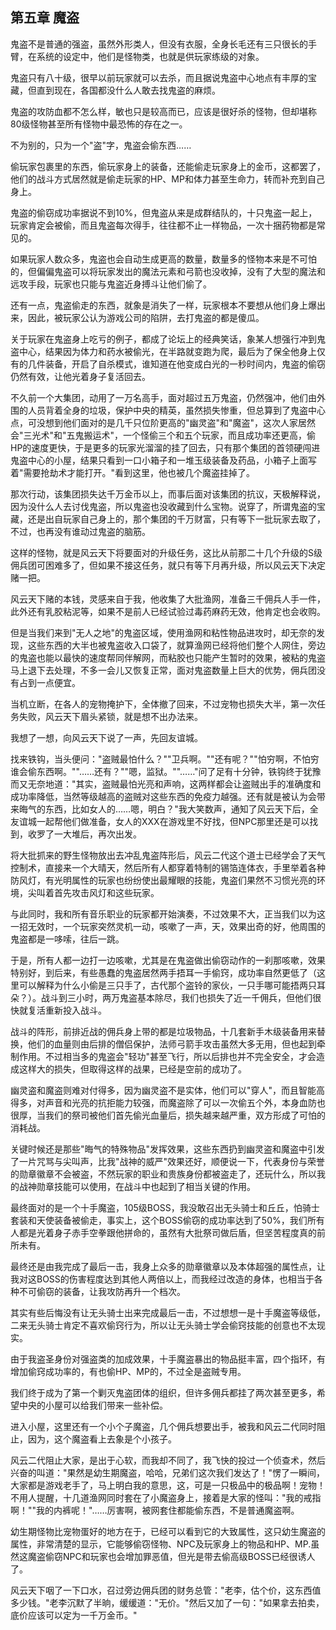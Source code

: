 ## 第五章 魔盗

鬼盗不是普通的强盗，虽然外形类人，但没有衣服，全身长毛还有三只很长的手臂，在系统的设定中，他们是怪物类，也就是供玩家练级的对象。

鬼盗只有八十级，很早以前玩家就可以去杀，而且据说鬼盗中心地点有丰厚的宝藏，但直到现在，各国都没什么人敢去找鬼盗的麻烦。

鬼盗的攻防血都不怎么样，敏也只是较高而已，应该是很好杀的怪物，但却堪称80级怪物甚至所有怪物中最恐怖的存在之一。

不为别的，只为一个"盗"字，鬼盗会偷东西……

偷玩家包裹里的东西，偷玩家身上的装备，还能偷走玩家身上的金币，这都罢了，他们的战斗方式居然就是偷走玩家的HP、MP和体力甚至生命力，转而补充到自己身上。

鬼盗的偷窃成功率据说不到10%，但鬼盗从来是成群结队的，十只鬼盗一起上，玩家肯定会被偷，而且鬼盗每次得手，往往都不止一样物品，一次十捆药物都是常见的。

如果玩家人数众多，鬼盗也会自动生成更高的数量，数量多的怪物本来是不可怕的，但偏偏鬼盗可以将玩家发出的魔法元素和弓箭也没收掉，没有了大型的魔法和远攻手段，玩家也只能与鬼盗近身搏斗让他们偷了。

还有一点，鬼盗偷走的东西，就象是消失了一样，玩家根本不要想从他们身上爆出来，因此，被玩家公认为游戏公司的陷阱，去打鬼盗的都是傻瓜。

关于玩家在鬼盗身上吃亏的例子，都成了论坛上的经典笑话，象某人想强行冲到鬼盗中心，结果因为体力和药水被偷光，在半路就变跑为爬，最后为了保全他身上仅有的几件装备，开启了自杀模式，谁知道在他变成白光的一秒时间内，鬼盗的偷窃仍然有效，让他光着身子复活回去。

不久前一个大集团，动用了一万名高手，面对超过五万鬼盗，仍然强冲，他们由外围的人员背着全身的垃圾，保护中央的精英，虽然损失惨重，但总算到了鬼盗中心点，可没想到他们面对的是几千只位阶更高的"幽灵盗"和"魔盗"，这次人家居然会"三光术"和"五鬼搬运术"，一个怪偷三个和五个玩家，而且成功率还更高，偷HP的速度更快，于是更多的玩家光溜溜的挂了回去，只有那个集团的首领硬闯进鬼盗中心的小屋，结果只看到一口小箱子和一堆玉级装备及药品，小箱子上面写着"需要抢劫术才能打开。"看到这里，他也被几个魔盗挂掉了。

那次行动，该集团损失达千万金币以上，而事后面对该集团的抗议，天极解释说，因为没什么人去讨伐鬼盗，所以鬼盗也没收藏到什么宝物。说穿了，所谓鬼盗的宝藏，还是出自玩家自己身上的，那个集团的千万财富，只有等下一批玩家去取了，不过，也再没有谁动过鬼盗的脑筋。

这样的怪物，就是风云天下将要面对的升级任务，这比从前那二十几个升级的S级佣兵团可困难多了，但如果不接这任务，就只有等下月再升级，所以风云天下决定赌一把。

风云天下赌的本钱，灵感来自于我，他收集了大批渔网，准备三千佣兵人手一件，此外还有乳胶粘泥等，如果不是前人已经试验过毒药麻药无效，他肯定也会收购。

但是当我们来到"无人之地"的鬼盗区域，使用渔网和粘性物品进攻时，却无奈的发现，这些东西的大半也被鬼盗收入口袋了，就算渔网已经将他们整个人网住，旁边的鬼盗也能以最快的速度帮同伴解网，而粘胶也只能产生暂时的效果，被粘的鬼盗马上退下去处理，不多一会儿又恢复正常，面对鬼盗数量上巨大的优势，佣兵团没有占到一点便宜。

当机立断，在各人的宠物掩护下，全体撤了回来，不过宠物也损失大半，第一次任务失败，风云天下眉头紧锁，就是想不出办法来。

我想了一想，向风云天下说了一声，先回友谊城。

找来铁钩，当头便问："盗贼最怕什么？""卫兵啊。""还有呢？""怕穷啊，不怕穷谁会偷东西啊。""……还有？""嗯，监狱。""……"问了足有十分钟，铁钩终于犹豫而又无奈地道："其实，盗贼最怕光亮和声响，这两样都会让盗贼出手的准确度和成功率降低，当然等级越高的盗贼对这些东西的免疫力越强。还有就是被认为会带来晦气的东西，比如女人的……嗯，明白？"我大笑数声，通知了风云天下后，全友谊城一起帮他们做准备，女人的XXX在游戏里不好找，但NPC那里还是可以找到，收罗了一大堆后，再次出发。

将大批抓来的野生怪物放出去冲乱鬼盗阵形后，风云二代这个道士已经学会了天气控制术，直接来一个大晴天，然后所有人都穿着特制的锡箔连体衣，手里举着各种防风灯，有光明属性的玩家也纷纷使出最耀眼的技能，鬼盗们果然不习惯光亮的环境，尖叫着首先攻击风灯和这些玩家。

与此同时，我和所有音乐职业的玩家都开始演奏，不过效果不大，正当我们以为这一招无效时，一个玩家突然灵机一动，咳嗽了一声，天，效果出奇的好，他周围的鬼盗都是一哆嗦，往后一跳。

于是，所有人都一边打一边咳嗽，尤其是在鬼盗做出偷窃动作的一刹那咳嗽，效果特别好，到后来，有些愚蠢的鬼盗居然两手捂耳一手偷窍，成功率自然更低了（这里可以解释为什么小偷是三只手了，古代那个盗铃的家伙，一只手哪可能捂两只耳朵？）。战斗到三小时，两万鬼盗基本除尽，我们也损失了近一千佣兵，但他们很快就复活重新投入战斗。

战斗的阵形，前排近战的佣兵身上带的都是垃圾物品，十几套新手木级装备用来替换，他们的血量则由后排的僧侣保护，法师弓箭手攻击虽然大多无用，但也起到牵制作用。不过相当多的鬼盗会"轻功"甚至飞行，所以后排也并不完全安全，才会造成这样大的损失，但取得这样的战果，已经是空前的成功了。

幽灵盗和魔盗则难对付得多，因为幽灵盗不是实体，他们可以"穿人"，而且智能高得多，对声音和光亮的抗拒能力较强，而魔盗除了可以一次偷五个外，本身血防也很厚，当我们的祭司被他们首先偷光血量后，损失越来越严重，双方形成了可怕的消耗战。

关键时候还是那些"晦气的特殊物品"发挥效果，这些东西扔到幽灵盗和魔盗中引发了一片咒骂与尖叫声，比我"战神的威严"效果还好，顺便说一下，代表身份与荣誉的勋章徽章不会被盗，不然玩家的职业和贵族身份都被盗走了，还玩什么，所以我的战神勋章技能可以使用，在战斗中也起到了相当关键的作用。

最终面对的是一个十手魔盗，105级BOSS，我没敢召出无头骑士和丘丘，怕骑士套装和天使装备被偷走，事实上，这个BOSS偷窃的成功率达到了50%，我们所有人都是光着身子赤手空拳跟他拼命的，虽然有大批祭司做后盾，但坚苦程度真的前所未有。

最终还是由我完成了最后一击，我身上众多的勋章徽章以及本体超强的属性点，让我对这BOSS的伤害程度达到其他人两倍以上，而我经过改造的身体，也相当于各种不可偷窃的装备，让我攻防再升一个档次。

其实有些后悔没有让无头骑士出来完成最后一击，不过想想一是十手魔盗等级低，二来无头骑士肯定不喜欢偷窍行为，所以让无头骑士学会偷窍技能的创意也不太现实。

由于我盗圣身份对强盗类的加成效果，十手魔盗暴出的物品挺丰富，四个指环，有增加偷窍成功率的，有也偷HP、MP的，不过全是盗贼专用。

我们终于成为了第一个剿灭鬼盗团体的组织，但许多佣兵都挂了两次甚至更多，希望中央的小屋可以给我们带来一些补偿。

进入小屋，这里还有一个小个子魔盗，几个佣兵想要出手，被我和风云二代同时阻止，因为，这个魔盗看上去象是个小孩子。

风云二代阻止大家，是出于心软，而我却不同了，我飞快的投过一个侦查术，然后兴奋的叫道："果然是幼生期魔盗，哈哈，兄弟们这次我们发达了！"愣了一瞬间，大家都是游戏老手了，马上明白我的意思，这，可是一只极品中的极品啊！宠物！不用人提醒，十几道渔网同时套在了小魔盗身上，接着是大家的怪叫："我的戒指啊！""我的内裤呢！"……厉害啊，被网套住都能偷东西，不是普通魔盗啊。

幼生期怪物比宠物蛋好的地方在于，已经可以看到它的大致属性，这只幼生魔盗的属性，非常清楚的显示，它能够偷窃怪物、NPC及玩家身上的物品和HP、MP.虽然这魔盗偷窃NPC和玩家也会增加罪恶值，但光是带去偷高级BOSS已经很诱人了。

风云天下咽了一下口水，召过旁边佣兵团的财务总管："老李，估个价，这东西值多少钱。"老李沉默了半晌，缓缓道："无价。"然后又加了一句："如果拿去拍卖，底价应该可以定为一千万金币。"

